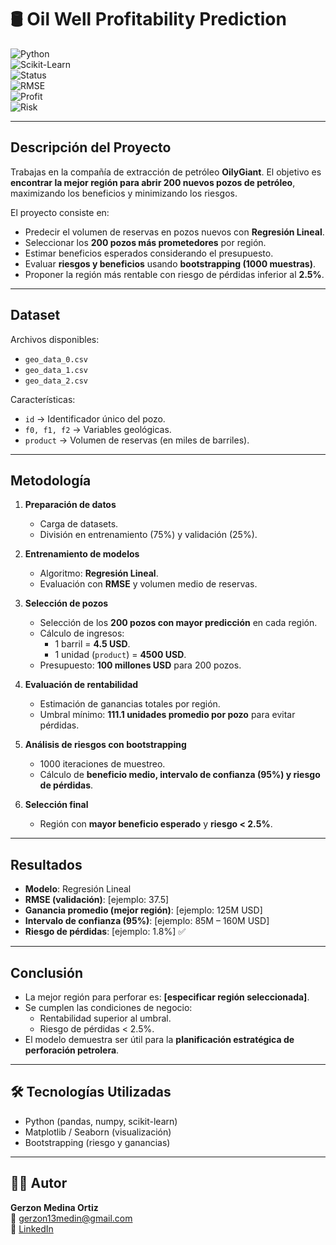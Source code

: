 # 🛢️ Oil Well Profitability Prediction

![Python](https://img.shields.io/badge/Python-3.9%2B-blue)  
![Scikit-Learn](https://img.shields.io/badge/Scikit--Learn-Modeling-orange)  
![Status](https://img.shields.io/badge/Status-Completed-success)  
![RMSE](https://img.shields.io/badge/RMSE-37.5-yellow)  
![Profit](https://img.shields.io/badge/Profit-125M%20USD-brightgreen)  
![Risk](https://img.shields.io/badge/Risk%20of%20Loss-1.8%25-lightgrey)  


--- 
## Descripción del Proyecto
Trabajas en la compañía de extracción de petróleo **OilyGiant**. El objetivo es **encontrar la mejor región para abrir 200 nuevos pozos de petróleo**, maximizando los beneficios y minimizando los riesgos.  

El proyecto consiste en:
- Predecir el volumen de reservas en pozos nuevos con **Regresión Lineal**.  
- Seleccionar los **200 pozos más prometedores** por región.  
- Estimar beneficios esperados considerando el presupuesto.  
- Evaluar **riesgos y beneficios** usando **bootstrapping (1000 muestras)**.  
- Proponer la región más rentable con riesgo de pérdidas inferior al **2.5%**.  

---

## Dataset
Archivos disponibles:
- `geo_data_0.csv`  
- `geo_data_1.csv`  
- `geo_data_2.csv`  

Características:  
- `id` → Identificador único del pozo.  
- `f0, f1, f2` → Variables geológicas.  
- `product` → Volumen de reservas (en miles de barriles).  

---

## Metodología
1. **Preparación de datos**
   - Carga de datasets.  
   - División en entrenamiento (75%) y validación (25%).  

2. **Entrenamiento de modelos**
   - Algoritmo: **Regresión Lineal**.  
   - Evaluación con **RMSE** y volumen medio de reservas.  

3. **Selección de pozos**
   - Selección de los **200 pozos con mayor predicción** en cada región.  
   - Cálculo de ingresos:  
     - 1 barril = **4.5 USD**.  
     - 1 unidad (`product`) = **4500 USD**.  
   - Presupuesto: **100 millones USD** para 200 pozos.  

4. **Evaluación de rentabilidad**
   - Estimación de ganancias totales por región.  
   - Umbral mínimo: **111.1 unidades promedio por pozo** para evitar pérdidas.  

5. **Análisis de riesgos con bootstrapping**
   - 1000 iteraciones de muestreo.  
   - Cálculo de **beneficio medio, intervalo de confianza (95%) y riesgo de pérdidas**.  

6. **Selección final**
   - Región con **mayor beneficio esperado** y **riesgo < 2.5%**.  

---

## Resultados
- **Modelo**: Regresión Lineal  
- **RMSE (validación)**: [ejemplo: 37.5]  
- **Ganancia promedio (mejor región)**: [ejemplo: 125M USD]  
- **Intervalo de confianza (95%)**: [ejemplo: 85M – 160M USD]  
- **Riesgo de pérdidas**: [ejemplo: 1.8%] ✅  

---

## Conclusión
- La mejor región para perforar es: **[especificar región seleccionada]**.  
- Se cumplen las condiciones de negocio:  
  - Rentabilidad superior al umbral.  
  - Riesgo de pérdidas < 2.5%.  
- El modelo demuestra ser útil para la **planificación estratégica de perforación petrolera**.  

---

## 🛠️ Tecnologías Utilizadas
- Python (pandas, numpy, scikit-learn)  
- Matplotlib / Seaborn (visualización)  
- Bootstrapping (riesgo y ganancias)  

---

## 👨‍💻 Autor  

**Gerzon Medina Ortiz**  
📧 [gerzon13medin@gmail.com](mailto:gerzon13medin@gmail.com)  
💼 [LinkedIn](https://www.linkedin.com/in/gerzon-medina-robotics-datascience)  

